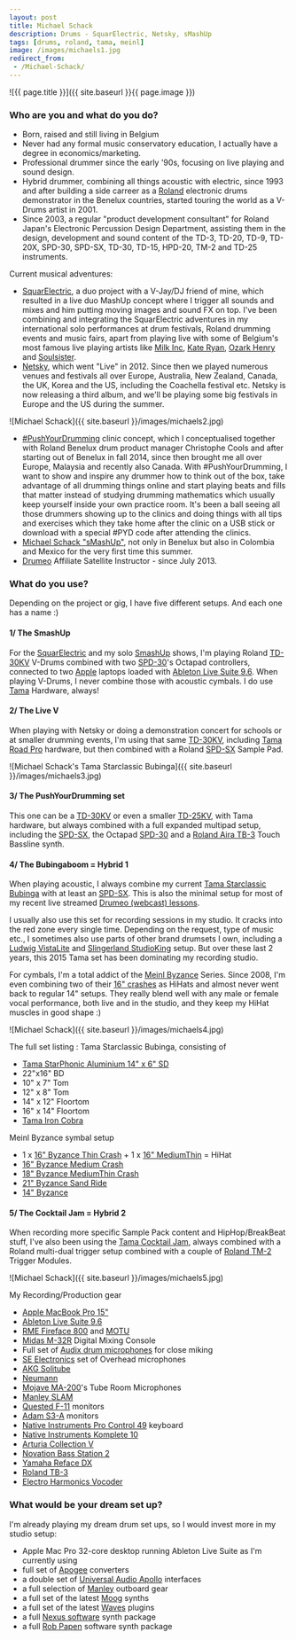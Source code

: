 ```yaml
---
layout: post
title: Michael Schack
description: Drums - SquarElectric, Netsky, sMashUp
tags: [drums, roland, tama, meinl]
image: /images/michaels1.jpg
redirect_from:
 - /Michael-Schack/
---
```


![{{ page.title }}]({{ site.baseurl }}{{ page.image }})

### Who are you and what do you do? 

* Born, raised and still living in Belgium 
* Never had any formal music conservatory education, I actually have a degree in economics/marketing.
* Professional drummer since the early '90s, focusing on live playing and sound design.
* Hybrid drummer, combining all things acoustic with electric, since 1993 and after building a side carreer as a [Roland](http://www.roland.com/) electronic drums demonstrator in the Benelux countries, started touring the world as a V-Drums artist in 2001.
* Since 2003, a regular "product development consultant" for Roland Japan's Electronic Percussion Design Department, assisting them in the design, development and sound content of the TD-3, TD-20, TD-9, TD-20X, SPD-30, SPD-SX, TD-30, TD-15, HPD-20, TM-2 and TD-25 instruments. 

Current musical adventures: 

* [SquarElectric](http://www.squarelectric.com), a duo project with a V-Jay/DJ friend of mine, which resulted in a live duo MashUp concept where I trigger all sounds and mixes and him putting moving images and sound FX on top. I've been combining and integrating the SquarElectric adventures in my international solo performances at drum festivals, Roland drumming events and music fairs, apart from playing live with some of Belgium's most famous live playing artists like [Milk Inc](http://amznlnk.com/KX0), [Kate Ryan](http://amznlnk.com/ZJl), [Ozark Henry](http://amznlnk.com/pNK) and [Soulsister](http://amznlnk.com/Gl0).
* [Netsky](http://amznlnk.com/zDp), which went "Live" in 2012. Since then we played numerous venues and festivals all over Europe, Australia, New Zealand, Canada, the UK, Korea and the US, including the Coachella festival etc. Netsky is now releasing a third album, and we'll be playing some big festivals in Europe and the US during the summer.

![Michael Schack]({{ site.baseurl }}/images/michaels2.jpg)

* [#PushYourDrumming](https://twitter.com/hashtag/pushyourdrumming) clinic concept, which I conceptualised together with Roland Benelux drum product manager Christophe Cools and after starting out of Benelux in fall 2014, since then brought me all over Europe, Malaysia and recently also Canada. With #PushYourDrumming, I want to show and inspire any drummer how to think out of the box, take advantage of all drumming things online and start playing beats and fills that matter instead of studying drumming mathematics which usually keep yourself inside your own practice room. It's been a ball seeing all those drummers showing up to the clinics and doing things with all tips and exercises which they take home after the clinic on a USB stick or download with a special #PYD code after attending the clinics.  
* [Michael Schack "sMashUp"](http://www.facebook.com/drummermichaelschack), not only in Benelux but also in Colombia and Mexico for the very first time this summer.
* [Drumeo](https://www.drumeo.com/) Affiliate Satellite Instructor - since July 2013.

### What do you use?

Depending on the project or gig, I have five different setups. And each one has a name :)

#### 1/ The SmashUp

For the [SquarElectric](http://www.squarelectric.com) and my solo [SmashUp](http://www.facebook.com/drummermichaelschack) shows, I'm playing Roland [TD-30KV](http://amznlnk.com/rJD) V-Drums combined with two [SPD-30](http://amznlnk.com/J7z)'s Octapad controllers, connected to two [Apple](http://amznlnk.com/y2K) laptops loaded with [Ableton Live Suite 9.6](http://amznlnk.com/w0Z). When playing V-Drums, I never combine those with acoustic cymbals. I do use [Tama](http://amznlnk.com/jod) Hardware, always!

#### 2/ The Live V

When playing with Netsky or doing a demonstration concert for schools or at smaller drumming events, I'm using that same [TD-30KV](http://myBook.to/rolandtd-30kv), including [Tama Road Pro](http://amznlnk.com/dPv) hardware, but then combined with a Roland [SPD-SX](http://amznlnk.com/Bea) Sample Pad.

![Michael Schack's Tama Starclassic Bubinga]({{ site.baseurl }}/images/michaels3.jpg)

#### 3/ The PushYourDrumming set

This one can be a [TD-30KV](http://amznlnk.com/rJD) or even a smaller [TD-25KV](http://amznlnk.com/VGD), with Tama hardware, but always combined with a full expanded multipad setup, including the [SPD-SX](http://amznlnk.com/3VK), the Octapad [SPD-30](http://amznlnk.com/J7z) and a [Roland Aira TB-3](http://amznlnk.com/vwY) Touch Bassline synth.

#### 4/ The Bubingaboom = Hybrid 1

When playing acoustic, I always combine my current [Tama Starclassic Bubinga](http://amznlnk.com/DKY) with at least an [SPD-SX](http://amznlnk.com/3VK). This is also the minimal setup for most of my recent live streamed [Drumeo (webcast) lessons](https://www.youtube.com/watch?v=JqReO5NPN_g). 

I usually also use this set for recording sessions in my studio. It cracks into the red zone every single time. Depending on the request, type of music etc., I sometimes also use parts of other brand drumsets I own, including a [Ludwig VistaLite](http://www.ludwig-drums.com/usa_vistalite.php) and [Slingerland StudioKing](http://www.drumforum.org/index.php?/topic/53551-slingerland-studio-king-drums/) setup. But over these last 2 years, this 2015 Tama set has been dominating my recording studio. 

For cymbals, I'm a total addict of the [Meinl Byzance](http://amznlnk.com/n78) Series. Since 2008, I'm even combining two of their [16" crashes](http://amznlnk.com/eXp) as HiHats and almost never went back to regular 14" setups. They really blend well with any male or female vocal performance, both live and in the studio, and they keep my HiHat muscles in good shape :) 

![Michael Schack]({{ site.baseurl }}/images/michaels4.jpg)

The full set listing : 
Tama Starclassic Bubinga, consisting of

* [Tama StarPhonic Aluminium 14" x 6" SD](http://amznlnk.com/Y3J)
* 22"x16" BD
* 10" x 7" Tom
* 12" x 8" Tom
* 14" x 12" Floortom
* 16" x 14" Floortom
* [Tama Iron Cobra](http://amznlnk.com/kVp) 

Meinl Byzance symbal setup

* 1 x [16" Byzance Thin Crash](http://amznlnk.com/bAe) + 1 x [16" MediumThin](http://amznlnk.com/1QM) = HiHat
* [16" Byzance Medium Crash](http://amznlnk.com/27Y)
* [18" Byzance MediumThin Crash](http://amznlnk.com/lvr)
* [21" Byzance Sand Ride](http://amznlnk.com/0dB)
* [14" Byzance](http://amznlnk.com/Xo8) 

#### 5/ The Cocktail Jam = Hybrid 2

When recording more specific Sample Pack content and HipHop/BreakBeat stuff, I've also been using the [Tama Cocktail Jam](http://amznlnk.com/EZP), always combined with a Roland multi-dual trigger setup combined with a couple of [Roland TM-2](http://amznlnk.com/AwR) Trigger Modules.

![Michael Schack]({{ site.baseurl }}/images/michaels5.jpg) 

My Recording/Production gear

* [Apple MacBook Pro 15"](http://amznlnk.com/4z7) 
* [Ableton Live Suite 9.6](http://myBook.to/abletonlive9)
* [RME Fireface 800](http://myBook.to/rme-fireface-800) and [MOTU](http://myBook.to/motu)
* [Midas M-32R](http://www.music-group.com/Categories/Midas/Mixers/Digital-Mixers/M32R/p/P0BI9) Digital Mixing Console
* Full set of [Audix drum microphones](http://myBook.to/audix-mic-pack) for close miking
* [SE Electronics](http://myBook.to/seelectronics-overhead) set of Overhead microphones
* [AKG Solitube](https://www.soundonsound.com/sos/jan98/articles/akg.htm)
* [Neumann](http://amzn.to/1PfbH2s) 
* [Mojave MA-200](http://amzn.to/1PfbCfh)'s Tube Room Microphones
* [Manley SLAM](http://www.manley.com/products/view/slam!) 
* [Quested F-11](http://www.soundonsound.com/sos/nov98/articles/questedf11.htm) monitors
* [Adam S3-A](http://www.soundonsound.com/sos/mar04/articles/adams3a.htm) monitors
* [Native Instruments Pro Control 49](http://www.akaipro.com/kb/article/1809) keyboard
* [Native Instruments Komplete 10](http://myBook.to/native-instruments-komplete10)
* [Arturia Collection V](https://www.arturia.com/products/analog-classics/v-collection/overview)
* [Novation Bass Station 2](http://myBook.to/novation-bass-station-2)
* [Yamaha Reface DX](http://uk.yamaha.com/en/products/music-production/synthesizers/reface/reface_dx/)
* [Roland TB-3](http://myBook.to/roland-aira-tb-3)
* [Electro Harmonics Vocoder](http://myBook.to/electro-harmonix-vocoder)

### What would be your dream set up?

I'm already playing my dream drum set ups, so I would invest more in my studio setup:

* Apple Mac Pro 32-core desktop running Ableton Live Suite as I'm currently using
* full set of [Apogee](http://myBook.to/apogee-quartet) converters
* a double set of [Universal Audio Apollo](http://myBook.to/universal-audio-apollo) interfaces
* a full selection of [Manley](http://www.manley.com/) outboard gear
* a full set of the latest [Moog](http://www.moogmusic.com/) synths
* a full set of the latest [Waves](http://www.waves.com/plugins) plugins
* a full [Nexus software](https://refx.com/nexus/) synth package 
* a full [Rob Papen](http://www.robpapen.com/) software synth package